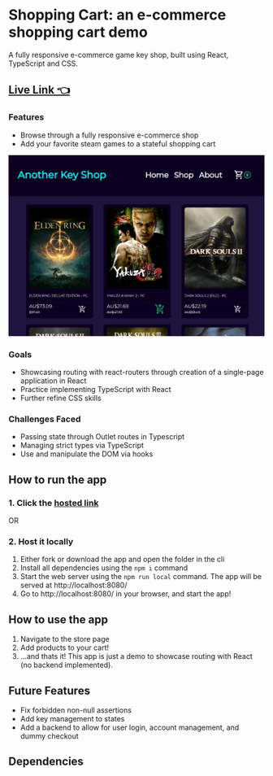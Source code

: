 # Shopping Cart: an e-commerce shopping cart demo
A fully responsive e-commerce game key shop, built using React, TypeScript and CSS.
## [Live Link 👈]()

### Features
- Browse through a fully responsive e-commerce shop
- Add your favorite steam games to a stateful shopping cart

![](screencap.png)

### Goals
- Showcasing routing with react-routers through creation of a single-page application in React
- Practice implementing TypeScript with React
- Further refine CSS skills

### Challenges Faced
- Passing state through Outlet routes in Typescript
- Managing strict types via TypeScript
- Use and manipulate the DOM via hooks

## How to run the app
### 1. Click the [hosted link]()

OR

### 2. Host it locally
1.	Either fork or download the app and open the folder in the cli
2.	Install all dependencies using the `npm i` command
3.	Start the web server using the `npm run local` command. The app will be served at http://localhost:8080/
4.	Go to  http://localhost:8080/ in your browser, and start the app!

## How to use the app
1. Navigate to the store page
2. Add products to your cart!
3. ...and thats it! This app is just a demo to showcase routing with React (no backend implemented).

## Future Features
- Fix forbidden non-null assertions
- Add key management to states
- Add a backend to allow for user login, account management, and dummy checkout

## Dependencies